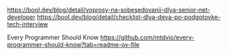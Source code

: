 https://bool.dev/blog/detail/voprosy-na-sobesedovanii-dlya-senior-net-developer
https://bool.dev/blog/detail/checklist-dlya-deva-po-podgotovke-tech-interview

Every Programmer Should Know https://github.com/mtdvio/every-programmer-should-know?tab=readme-ov-file
